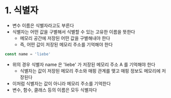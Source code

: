 # 1. 식별자
- 변수 이름은 식별자라고도 부른다
- 식별자는 어떤 값을 구별해서 식별할 수 있는 고유한 이름을 뜻한다
  - 메모리 공간에 저장된 어떤 값을 구별해내야 한다
  - 즉, 어떤 값이 저장된 메모리 주소를 기억해야 한다

```typescript
const name = 'liebe'
```
- 위의 경우 식별자 name 은 'liebe' 가 저장된 메모리 주소 A 를 기억해야 한다
  - 식별자는 값이 저장된 메모리 주소와 매핑 관계를 맺고 매핑 정보도 메모리에 저장된다
- 이처럼 식별자는 값이 아니라 메모리 주소를 기억한다
- 변수, 함수, 클래스 등의 이름은 모두 식별자다

